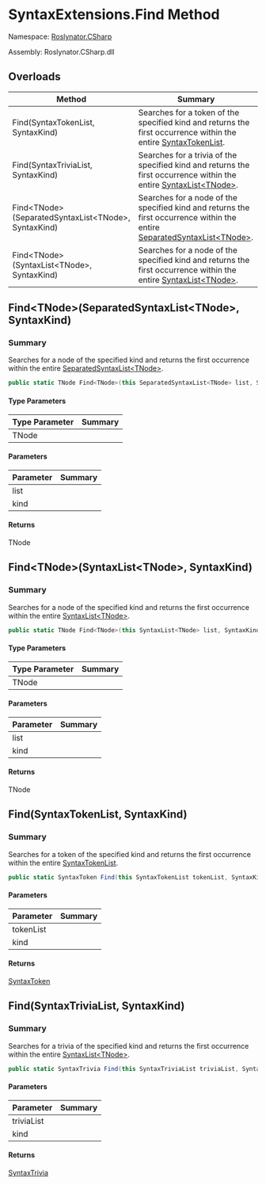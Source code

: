 # SyntaxExtensions\.Find Method

Namespace: [Roslynator.CSharp](../../README.md)

Assembly: Roslynator\.CSharp\.dll

## Overloads

| Method | Summary |
| ------ | ------- |
| Find\(SyntaxTokenList, SyntaxKind\) | Searches for a token of the specified kind and returns the first occurrence within the entire [SyntaxTokenList](https://docs.microsoft.com/en-us/dotnet/api/microsoft.codeanalysis.syntaxtokenlist)\. |
| Find\(SyntaxTriviaList, SyntaxKind\) | Searches for a trivia of the specified kind and returns the first occurrence within the entire [SyntaxList\<TNode>](https://docs.microsoft.com/en-us/dotnet/api/microsoft.codeanalysis.syntaxlist-1)\. |
| Find\<TNode>\(SeparatedSyntaxList\<TNode>, SyntaxKind\) | Searches for a node of the specified kind and returns the first occurrence within the entire [SeparatedSyntaxList\<TNode>](https://docs.microsoft.com/en-us/dotnet/api/microsoft.codeanalysis.separatedsyntaxlist-1)\. |
| Find\<TNode>\(SyntaxList\<TNode>, SyntaxKind\) | Searches for a node of the specified kind and returns the first occurrence within the entire [SyntaxList\<TNode>](https://docs.microsoft.com/en-us/dotnet/api/microsoft.codeanalysis.syntaxlist-1)\. |

## Find\<TNode>\(SeparatedSyntaxList\<TNode>, SyntaxKind\)

### Summary

Searches for a node of the specified kind and returns the first occurrence within the entire [SeparatedSyntaxList\<TNode>](https://docs.microsoft.com/en-us/dotnet/api/microsoft.codeanalysis.separatedsyntaxlist-1)\.

```csharp
public static TNode Find<TNode>(this SeparatedSyntaxList<TNode> list, SyntaxKind kind) where TNode : Microsoft.CodeAnalysis.SyntaxNode
```

#### Type Parameters

| Type Parameter | Summary |
| -------------- | ------- |
| TNode | |

#### Parameters

| Parameter | Summary |
| --------- | ------- |
| list | |
| kind | |

#### Returns

TNode


## Find\<TNode>\(SyntaxList\<TNode>, SyntaxKind\)

### Summary

Searches for a node of the specified kind and returns the first occurrence within the entire [SyntaxList\<TNode>](https://docs.microsoft.com/en-us/dotnet/api/microsoft.codeanalysis.syntaxlist-1)\.

```csharp
public static TNode Find<TNode>(this SyntaxList<TNode> list, SyntaxKind kind) where TNode : Microsoft.CodeAnalysis.SyntaxNode
```

#### Type Parameters

| Type Parameter | Summary |
| -------------- | ------- |
| TNode | |

#### Parameters

| Parameter | Summary |
| --------- | ------- |
| list | |
| kind | |

#### Returns

TNode


## Find\(SyntaxTokenList, SyntaxKind\)

### Summary

Searches for a token of the specified kind and returns the first occurrence within the entire [SyntaxTokenList](https://docs.microsoft.com/en-us/dotnet/api/microsoft.codeanalysis.syntaxtokenlist)\.

```csharp
public static SyntaxToken Find(this SyntaxTokenList tokenList, SyntaxKind kind)
```

#### Parameters

| Parameter | Summary |
| --------- | ------- |
| tokenList | |
| kind | |

#### Returns

[SyntaxToken](https://docs.microsoft.com/en-us/dotnet/api/microsoft.codeanalysis.syntaxtoken)


## Find\(SyntaxTriviaList, SyntaxKind\)

### Summary

Searches for a trivia of the specified kind and returns the first occurrence within the entire [SyntaxList\<TNode>](https://docs.microsoft.com/en-us/dotnet/api/microsoft.codeanalysis.syntaxlist-1)\.

```csharp
public static SyntaxTrivia Find(this SyntaxTriviaList triviaList, SyntaxKind kind)
```

#### Parameters

| Parameter | Summary |
| --------- | ------- |
| triviaList | |
| kind | |

#### Returns

[SyntaxTrivia](https://docs.microsoft.com/en-us/dotnet/api/microsoft.codeanalysis.syntaxtrivia)


